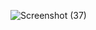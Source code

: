 ![Screenshot (37)](https://user-images.githubusercontent.com/70536218/98485431-9509bb80-2216-11eb-9176-fdb2077f82de.png)
